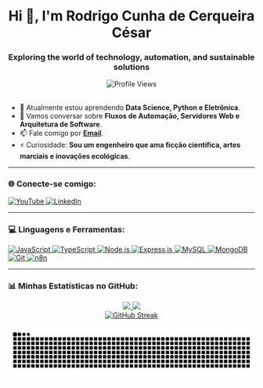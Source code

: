 <div align="center">
  <h1>Hi 👋, I'm Rodrigo Cunha de Cerqueira César</h1>
  <h3>Exploring the world of technology, automation, and sustainable solutions</h3>
</div>

<div align="center">
  <img src="https://komarev.com/ghpvc/?username=cerqueiracesar&label=Profile%20Views&color=0e75b6&style=flat-square" alt="Profile Views"/>
</div>

<br>

- 🌱 Atualmente estou aprendendo **Data Science, Python e Eletrônica**.
- 💬 Vamos conversar sobre **Fluxos de Automação, Servidores Web e Arquitetura de Software**.
- 📫 Fale comigo por **[Email](mailto:rodjncsar@gmail.com)**.
- ⚡ Curiosidade: **Sou um engenheiro que ama ficção científica, artes marciais e inovações ecológicas**.

---

### 🌐 Conecte-se comigo:
<p align="left">
  <a href="#" target="_blank">
    <img src="https://img.shields.io/badge/YouTube-FF0000?style=for-the-badge&logo=youtube&logoColor=white" alt="YouTube"/>
  </a>
  <a href="https://www.linkedin.com/in/rodcerqcsar" target="_blank">
    <img src="https://img.shields.io/badge/-LinkedIn-%230077B5?style=for-the-badge&logo=linkedin&logoColor=white" alt="LinkedIn"/>
  </a>
</p>

---

### 💻 Linguagens e Ferramentas:
<p align="left">
    <a href="https://developer.mozilla.org/en-US/docs/Web/JavaScript" target="_blank" rel="noreferrer"> 
        <img src="https://cdn.jsdelivr.net/gh/devicons/devicon/icons/javascript/javascript-original.svg" alt="JavaScript" width="40" height="40"/> 
    </a>
    <a href="https://www.typescriptlang.org/" target="_blank" rel="noreferrer"> 
        <img src="https://cdn.jsdelivr.net/gh/devicons/devicon/icons/typescript/typescript-original.svg" alt="TypeScript" width="40" height="40"/> 
    </a>
    <a href="https://nodejs.org" target="_blank" rel="noreferrer"> 
        <img src="https://cdn.jsdelivr.net/gh/devicons/devicon/icons/nodejs/nodejs-original-wordmark.svg" alt="Node.js" width="40" height="40"/> 
    </a>
    <a href="https://expressjs.com" target="_blank" rel="noreferrer"> 
        <img src="https://cdn.jsdelivr.net/gh/devicons/devicon/icons/express/express-original-wordmark.svg" alt="Express.js" width="40" height="40"/> 
    </a>
    <a href="https://www.mysql.com/" target="_blank" rel="noreferrer"> 
        <img src="https://cdn.jsdelivr.net/gh/devicons/devicon/icons/mysql/mysql-original-wordmark.svg" alt="MySQL" width="40" height="40"/> 
    </a>
    <a href="https://www.mongodb.com/" target="_blank" rel="noreferrer"> 
        <img src="https://cdn.jsdelivr.net/gh/devicons/devicon/icons/mongodb/mongodb-original-wordmark.svg" alt="MongoDB" width="40" height="40"/> 
    </a>
    <a href="https://git-scm.com/" target="_blank" rel="noreferrer"> 
        <img src="https://cdn.jsdelivr.net/gh/devicons/devicon/icons/git/git-original.svg" alt="Git" width="40" height="40"/> 
    </a>
    <a href="https://n8n.io/" target="_blank" rel="noreferrer">
      <img src="https://cdn.jsdelivr.net/gh/devicons/devicon/icons/n8n/n8n-original.svg" alt="n8n" width="40" height="40"/>
    </a>
</p>

---

### 📊 Minhas Estatísticas no GitHub:
<div align="center">
  <a href="https://github.com/cerqueiracesar">
    <img height="180em" src="https://github-readme-stats.vercel.app/api?username=cerqueiracesar&show_icons=true&theme=dracula&include_all_commits=true&count_private=true"/>
    <img height="180em" src="https://github-readme-stats.vercel.app/api/top-langs/?username=cerqueiracesar&layout=compact&langs_count=7&theme=dracula"/>
  </a>
</div>
<div align="center">
  <a href="https://git.io/streak-stats">
    <img src="https://streak-stats.demolab.com/?user=cerqueiracesar&theme=dracula" alt="GitHub Streak"/>
  </a>   
</div>

<br>

<div align="center">
  <img src="https://raw.githubusercontent.com/cerqueiracesar/cerqueiracesar/output/github-contribution-grid-snake.svg" alt="Snake animation" />
</div>
